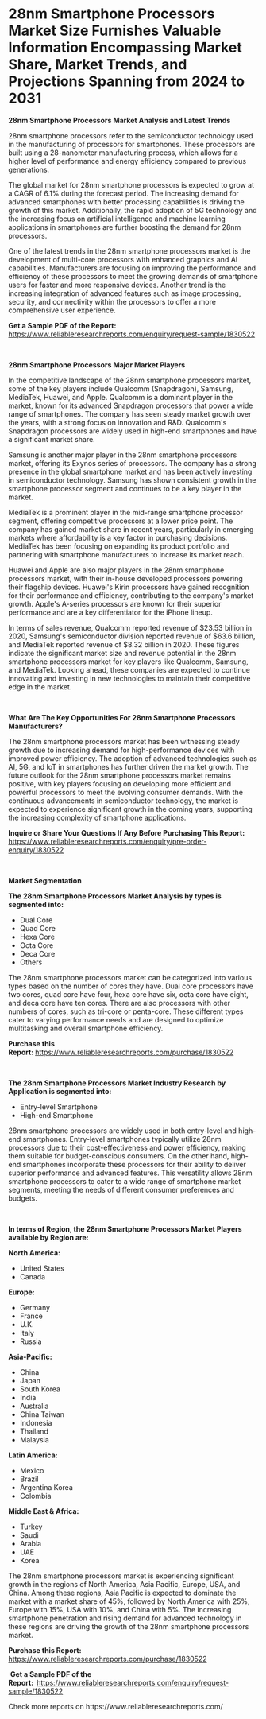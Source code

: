 <p><h1>28nm Smartphone Processors Market Size Furnishes Valuable Information Encompassing Market Share, Market Trends, and Projections Spanning from 2024 to 2031</h1></p><p><strong>28nm Smartphone Processors Market Analysis and Latest Trends</strong></p>
<p><p>28nm smartphone processors refer to the semiconductor technology used in the manufacturing of processors for smartphones. These processors are built using a 28-nanometer manufacturing process, which allows for a higher level of performance and energy efficiency compared to previous generations.</p><p>The global market for 28nm smartphone processors is expected to grow at a CAGR of 6.1% during the forecast period. The increasing demand for advanced smartphones with better processing capabilities is driving the growth of this market. Additionally, the rapid adoption of 5G technology and the increasing focus on artificial intelligence and machine learning applications in smartphones are further boosting the demand for 28nm processors.</p><p>One of the latest trends in the 28nm smartphone processors market is the development of multi-core processors with enhanced graphics and AI capabilities. Manufacturers are focusing on improving the performance and efficiency of these processors to meet the growing demands of smartphone users for faster and more responsive devices. Another trend is the increasing integration of advanced features such as image processing, security, and connectivity within the processors to offer a more comprehensive user experience.</p></p>
<p><strong>Get a Sample PDF of the Report:&nbsp;</strong> <a href="https://www.reliableresearchreports.com/enquiry/request-sample/1830522">https://www.reliableresearchreports.com/enquiry/request-sample/1830522</a></p>
<p>&nbsp;</p>
<p><strong>28nm Smartphone Processors Major Market Players</strong></p>
<p><p>In the competitive landscape of the 28nm smartphone processors market, some of the key players include Qualcomm (Snapdragon), Samsung, MediaTek, Huawei, and Apple. Qualcomm is a dominant player in the market, known for its advanced Snapdragon processors that power a wide range of smartphones. The company has seen steady market growth over the years, with a strong focus on innovation and R&D. Qualcomm's Snapdragon processors are widely used in high-end smartphones and have a significant market share.</p><p>Samsung is another major player in the 28nm smartphone processors market, offering its Exynos series of processors. The company has a strong presence in the global smartphone market and has been actively investing in semiconductor technology. Samsung has shown consistent growth in the smartphone processor segment and continues to be a key player in the market.</p><p>MediaTek is a prominent player in the mid-range smartphone processor segment, offering competitive processors at a lower price point. The company has gained market share in recent years, particularly in emerging markets where affordability is a key factor in purchasing decisions. MediaTek has been focusing on expanding its product portfolio and partnering with smartphone manufacturers to increase its market reach.</p><p>Huawei and Apple are also major players in the 28nm smartphone processors market, with their in-house developed processors powering their flagship devices. Huawei's Kirin processors have gained recognition for their performance and efficiency, contributing to the company's market growth. Apple's A-series processors are known for their superior performance and are a key differentiator for the iPhone lineup.</p><p>In terms of sales revenue, Qualcomm reported revenue of $23.53 billion in 2020, Samsung's semiconductor division reported revenue of $63.6 billion, and MediaTek reported revenue of $8.32 billion in 2020. These figures indicate the significant market size and revenue potential in the 28nm smartphone processors market for key players like Qualcomm, Samsung, and MediaTek. Looking ahead, these companies are expected to continue innovating and investing in new technologies to maintain their competitive edge in the market.</p></p>
<p>&nbsp;</p>
<p><strong>What Are The Key Opportunities For 28nm Smartphone Processors Manufacturers?</strong></p>
<p><p>The 28nm smartphone processors market has been witnessing steady growth due to increasing demand for high-performance devices with improved power efficiency. The adoption of advanced technologies such as AI, 5G, and IoT in smartphones has further driven the market growth. The future outlook for the 28nm smartphone processors market remains positive, with key players focusing on developing more efficient and powerful processors to meet the evolving consumer demands. With the continuous advancements in semiconductor technology, the market is expected to experience significant growth in the coming years, supporting the increasing complexity of smartphone applications.</p></p>
<p><strong>Inquire or Share Your Questions If Any Before Purchasing This Report:</strong> <a href="https://www.reliableresearchreports.com/enquiry/pre-order-enquiry/1830522">https://www.reliableresearchreports.com/enquiry/pre-order-enquiry/1830522</a></p>
<p>&nbsp;</p>
<p><strong>Market Segmentation</strong></p>
<p><strong>The 28nm Smartphone Processors Market Analysis by types is segmented into:</strong></p>
<p><ul><li>Dual Core</li><li>Quad Core</li><li>Hexa Core</li><li>Octa Core</li><li>Deca Core</li><li>Others</li></ul></p>
<p><p>The 28nm smartphone processors market can be categorized into various types based on the number of cores they have. Dual core processors have two cores, quad core have four, hexa core have six, octa core have eight, and deca core have ten cores. There are also processors with other numbers of cores, such as tri-core or penta-core. These different types cater to varying performance needs and are designed to optimize multitasking and overall smartphone efficiency.</p></p>
<p><strong>Purchase this Report:&nbsp;</strong><a href="https://www.reliableresearchreports.com/purchase/1830522">https://www.reliableresearchreports.com/purchase/1830522</a></p>
<p>&nbsp;</p>
<p><strong>The 28nm Smartphone Processors Market Industry Research by Application is segmented into:</strong></p>
<p><ul><li>Entry-level Smartphone</li><li>High-end Smartphone</li></ul></p>
<p><p>28nm smartphone processors are widely used in both entry-level and high-end smartphones. Entry-level smartphones typically utilize 28nm processors due to their cost-effectiveness and power efficiency, making them suitable for budget-conscious consumers. On the other hand, high-end smartphones incorporate these processors for their ability to deliver superior performance and advanced features. This versatility allows 28nm smartphone processors to cater to a wide range of smartphone market segments, meeting the needs of different consumer preferences and budgets.</p></p>
<p>&nbsp;</p>
<p><strong>In terms of Region, the 28nm Smartphone Processors Market Players available by Region are:</strong></p>
<p>
    <p> <strong> North America: </strong>
        <ul>
            <li>United States</li>
            <li>Canada</li>
        </ul>
        </p> 
    <p> <strong> Europe: </strong>
        <ul>
            <li>Germany</li>
            <li>France</li>
            <li>U.K.</li>
            <li>Italy</li>
            <li>Russia</li>
        </ul>
        </p> 
    <p> <strong> Asia-Pacific: </strong>
        <ul>
            <li>China</li>
            <li>Japan</li>
            <li>South Korea</li>
            <li>India</li>
            <li>Australia</li>
            <li>China Taiwan</li>
            <li>Indonesia</li>
            <li>Thailand</li>
            <li>Malaysia</li>
        </ul>
        </p> 
    <p> <strong> Latin America: </strong>
        <ul>
            <li>Mexico</li>
            <li>Brazil</li>
            <li>Argentina Korea</li>
            <li>Colombia</li>
        </ul>
        </p> 
    <p> <strong> Middle East & Africa: </strong>
        <ul>
            <li>Turkey</li>
            <li>Saudi</li>
            <li>Arabia</li>
            <li>UAE</li>
            <li>Korea</li>
        </ul>
    </p>
    </p>
<p><p>The 28nm smartphone processors market is experiencing significant growth in the regions of North America, Asia Pacific, Europe, USA, and China. Among these regions, Asia Pacific is expected to dominate the market with a market share of 45%, followed by North America with 25%, Europe with 15%, USA with 10%, and China with 5%. The increasing smartphone penetration and rising demand for advanced technology in these regions are driving the growth of the 28nm smartphone processors market.</p></p>
<p><strong>Purchase this Report: </strong><a href="https://www.reliableresearchreports.com/purchase/1830522">https://www.reliableresearchreports.com/purchase/1830522</a></p>
<p>&nbsp;<strong>Get a Sample PDF of the Report:&nbsp;&nbsp;</strong><a href="https://www.reliableresearchreports.com/enquiry/request-sample/1830522">https://www.reliableresearchreports.com/enquiry/request-sample/1830522</a></p>
<p><strong></strong></p>
<p>Check more reports on https://www.reliableresearchreports.com/</p>